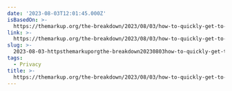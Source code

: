 ```yaml
---
date: '2023-08-03T12:01:45.000Z'
isBasedOn: >-
  https://themarkup.org/the-breakdown/2023/08/03/how-to-quickly-get-to-the-important-truth-inside-any-privacy-policy
link: >-
  https://themarkup.org/the-breakdown/2023/08/03/how-to-quickly-get-to-the-important-truth-inside-any-privacy-policy
slug: >-
  2023-08-03-httpsthemarkuporgthe-breakdown20230803how-to-quickly-get-to-the-important-truth-inside-any-privacy-policy
tags:
  - Privacy
title: >-
  https://themarkup.org/the-breakdown/2023/08/03/how-to-quickly-get-to-the-important-truth-inside-any-privacy-policy
---
```


